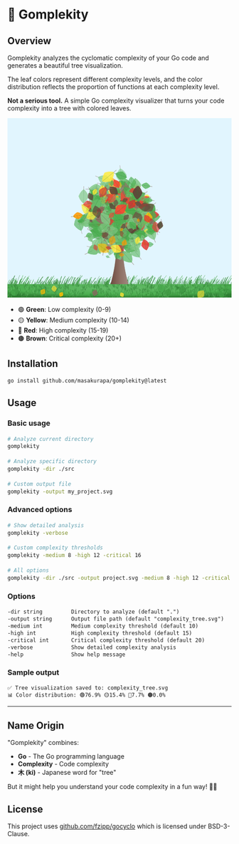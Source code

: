 # 🌳 Gomplekity

## Overview

Gomplekity analyzes the cyclomatic complexity of your Go code and generates a beautiful tree visualization.

The leaf colors represent different complexity levels, and the color distribution reflects the proportion of functions at each complexity level.

**Not a serious tool.** A simple Go complexity visualizer that turns your code complexity into a tree with colored leaves.

![Example Tree](example.svg)

- 🟢 **Green**: Low complexity (0-9)
- 🟡 **Yellow**: Medium complexity (10-14)
- 🔴 **Red**: High complexity (15-19)
- 🟤 **Brown**: Critical complexity (20+)

## Installation

```bash
go install github.com/masakurapa/gomplekity@latest
```

## Usage

### Basic usage

```bash
# Analyze current directory
gomplekity

# Analyze specific directory
gomplekity -dir ./src

# Custom output file
gomplekity -output my_project.svg
```

### Advanced options

```bash
# Show detailed analysis
gomplekity -verbose

# Custom complexity thresholds
gomplekity -medium 8 -high 12 -critical 16

# All options
gomplekity -dir ./src -output project.svg -medium 8 -high 12 -critical 16 -verbose
```

### Options

```
-dir string         Directory to analyze (default ".")
-output string      Output file path (default "complexity_tree.svg")
-medium int         Medium complexity threshold (default 10)
-high int           High complexity threshold (default 15)
-critical int       Critical complexity threshold (default 20)
-verbose            Show detailed complexity analysis
-help               Show help message
```

### Sample output

```
✅ Tree visualization saved to: complexity_tree.svg
📊 Color distribution: 🟢76.9% 🟡15.4% 🔴7.7% 🟤0.0%
```

---

## Name Origin

"Gomplekity" combines:
- **Go** - The Go programming language
- **Complexity** - Code complexity
- **木 (ki)** - Japanese word for "tree"

But it might help you understand your code complexity in a fun way! 🌳✨

## License

This project uses [github.com/fzipp/gocyclo](https://github.com/fzipp/gocyclo) which is licensed under BSD-3-Clause.
